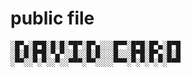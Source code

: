 # public file 
```
░█▀▄░█▀█░█░█░▀█▀░█▀▄░░░█▀▀░█▀█░█▀▄░█▀█
░█░█░█▀█░▀▄▀░░█░░█░█░░░█░░░█▀█░█▀▄░█░█
░▀▀░░▀░▀░░▀░░▀▀▀░▀▀░░░░▀▀▀░▀░▀░▀░▀░▀▀▀
```
